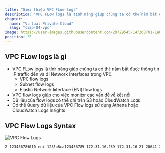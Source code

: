 ```yaml
---
title: "Giới thiệu VPC FLow logs"
description: "VPC FLow logs là tính năng giúp chúng ta có thể nắm bắt được thông tin IP traffic đến và đi Network Interfaces trong VPC."
chapter:
  name: "Virtual Private Cloud"
  slug: "chap-04-vpc"
image: https://user-images.githubusercontent.com/29729545/147268701-1e638881-bee6-4e67-a529-0708c689e879.png
position: 22
---
```


## VPC FLow logs là gì

- VPC FLow logs là tính năng giúp chúng ta có thể nắm bắt được thông tin IP traffic đến và đi Network Interfaces trong VPC.
  - VPC flow logs
  - Subnet flow logs
  - Elastic Network Interface (ENI) flow logs
- VPC flow logs giúp cho việc monitor các vấn đề về kết nối
- Dữ liệu của flow logs có thể ghi trên S3 hoặc CloudWatch Logs
- Có thể Query dữ liệu của VPC Flow logs sử dụng Athena hoặc CloudWatch Logs Insights

## VPC Flow Logs Syntax

![VPC Flow Logs](https://user-images.githubusercontent.com/29729545/147268701-1e638881-bee6-4e67-a529-0708c689e879.png)

```bash
2 123456789010 eni-1235b8ca123456789 172.31.16.139 172.31.16.21 20641 22 6 20 4249 1418530010 1418530070 ACCEPT OK
```
